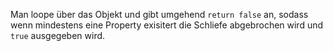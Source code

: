 Man loope über das Objekt und gibt umgehend `return false` an, sodass wenn mindestens eine Property exisitert die Schliefe abgebrochen wird und `true` ausgegeben wird. 
